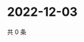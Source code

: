 # 2022-12-03

共 0 条

<!-- BEGIN WEIBO -->
<!-- 最后更新时间 Sat Dec 03 2022 05:00:48 GMT+0800 (China Standard Time) -->

<!-- END WEIBO -->
